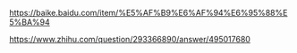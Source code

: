 https://baike.baidu.com/item/%E5%AF%B9%E6%AF%94%E6%95%88%E5%BA%94

https://www.zhihu.com/question/293366890/answer/495017680
